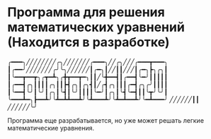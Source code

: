 # Программа для решения математических уравнений (Находится в разработке)
╭━━━╮╱╱╱╱╱╱╱╱╭╮╱╱╱╱╱╱╱╭━━━╮╱╱╭╮╱╱╱╭━━━┳━━━╮
┃╭━━╯╱╱╱╱╱╱╱╭╯╰╮╱╱╱╱╱╱┃╭━╮┃╱╱┃┃╱╱╱┃╭━╮┣╮╭╮┃
┃╰━━┳━━┳╮╭┳━┻╮╭╋┳━━┳━╮┃┃╱╰╋━━┫┃╭━━┫╰━╯┃┃┃┃┃
┃╭━━┫╭╮┃┃┃┃╭╮┃┃┣┫╭╮┃╭╮┫┃╱╭┫╭╮┃┃┃╭━┫╭╮╭╯┃┃┃┃
┃╰━━┫╰╯┃╰╯┃╭╮┃╰┫┃╰╯┃┃┃┃╰━╯┃╭╮┃╰┫╰━┫┃┃╰┳╯╰╯┃
╰━━━┻━╮┣━━┻╯╰┻━┻┻━━┻╯╰┻━━━┻╯╰┻━┻━━┻╯╰━┻━━━╯
╱╱╱╱╱╱┃┃
╱╱╱╱╱╱╰╯

Программа еще разрабатывается, но уже может решать легкие математические уравнения.
